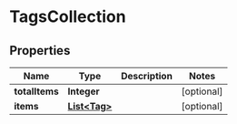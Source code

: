 
# TagsCollection

## Properties
Name | Type | Description | Notes
------------ | ------------- | ------------- | -------------
**totalItems** | **Integer** |  |  [optional]
**items** | [**List&lt;Tag&gt;**](Tag.md) |  |  [optional]



